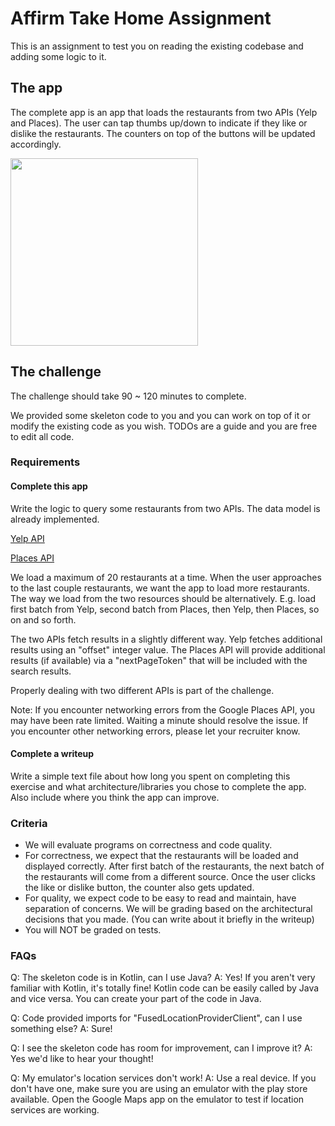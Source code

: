 # Affirm Take Home Assignment

This is an assignment to test you on reading the existing codebase and adding some logic to it.

## The app
The complete app is an app that loads the restaurants from two APIs (Yelp and Places). The user can tap thumbs up/down to indicate if they like or dislike the restaurants. The counters on top of the buttons will be updated accordingly.

<img src="./documentation/demo.gif" width="300" />

## The challenge
The challenge should take 90 ~ 120 minutes to complete.

We provided some skeleton code to you and you can work on top of it or modify the existing code as you wish.
TODOs are a guide and you are free to edit all code.

### Requirements
#### Complete this app
Write the logic to query some restaurants from two APIs. The data model is already implemented.

[Yelp API](https://www.yelp.com/developers/documentation/v3/get_started)

[Places API](https://developers.google.com/maps/documentation/places/web-service/search#PlaceSearchRequests)

We load a maximum of 20 restaurants at a time. When the user approaches to the last couple restaurants, we want the app to load more restaurants.
The way we load from the two resources should be alternatively. E.g. load first batch from Yelp, second batch from Places, then Yelp, then Places, so on and so forth.

The two APIs fetch results in a slightly different way. Yelp fetches additional results using an "offset" integer value. The Places API will provide additional results (if available) via a "nextPageToken" that will be included with the search results.

Properly dealing with two different APIs is part of the challenge.

Note: If you encounter networking errors from the Google Places API, you may have been rate limited. Waiting a minute should resolve the issue. If you encounter other networking errors, please let your recruiter know.

#### Complete a writeup
Write a simple text file about how long you spent on completing this exercise and what architecture/libraries you chose to complete the app. Also include where you think the app can improve.

### Criteria
- We will evaluate programs on correctness and code quality.
- For correctness, we expect that the restaurants will be loaded and displayed correctly. After first batch of the restaurants, the next batch of the restaurants will come from a different source. Once the user clicks the like or dislike button, the counter also gets updated.
- For quality, we expect code to be easy to read and maintain, have separation of concerns. We will be grading based on the architectural decisions that you made. (You can write about it briefly in the writeup)
- You will NOT be graded on tests.

### FAQs
Q: The skeleton code is in Kotlin, can I use Java?
A: Yes! If you aren't very familiar with Kotlin, it's totally fine! Kotlin code can be easily called by Java and vice versa. You can create your part of the code in Java.

Q: Code provided imports for "FusedLocationProviderClient", can I use something else?
A: Sure!

Q: I see the skeleton code has room for improvement, can I improve it?
A: Yes we'd like to hear your thought!

Q: My emulator's location services don't work!
A: Use a real device. If you don't have one, make sure you are using an emulator with the play store available. Open the Google Maps app on the emulator to test if location services are working.
